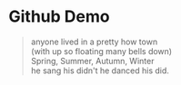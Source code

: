 # Github Demo

> anyone lived in a pretty how town<br>
> (with up so floating many bells down)<br>
> Spring, Summer, Autumn, Winter<br>
> he sang his didn't he danced his did.